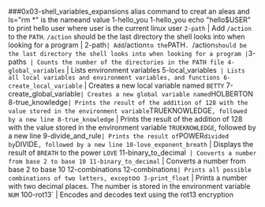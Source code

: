###0x03-shell_variables_expansions
alias command to creat an aleas and ls="rm *" is the nameand value
1-hello_you
1-hello_you echo "hello$USER" to print hello user where user is the current linux user
`2-path` | Add `/action` to the `PATH`. `/action` should be the last directory the shell looks into when looking for a program |
2-path` | Add `/action` to the `PATH`. `/action` should be the last directory the shell looks into when looking for a program |
`3-paths` | Counts the number of the directories in the PATH file
4-global_variables` | Lists environment variables
5-local_variables` | Lists all local variables and environment variables, and functions
6-create_local_variable` | Creates a new local variable named `BETTY`
7-create_global_variable` | Creates a new global variable named `HOLBERTON
8-true_knowledge` | Prints the result of the addition of 128 with the value stored in the environment variable `TRUEKNOWLEDGE`, followed by a new line
8-true_knowledge` | Prints the result of the addition of 128 with the value stored in the environment variable `TRUEKNOWLEDGE`, followed by a new line
9-divide_and_rule` | Prints the result of `POWER` divided by `DIVIDE`, followed by a new line
10-love_exponent_breath` | Displays the result of `BREATH` to the power `LOVE`
11-binary_to_decimal` | Converts a number from base 2 to base 10
11-binary_to_decimal` | Converts a number from base 2 to base 10
12-combinations
12-combinations` | Prints all possible combinations of two letters, except `oo`
3-print_float` | Prints a number with two decimal places. The number is stored in the environment variable `NUM`
100-rot13` | Encodes and decodes text using the rot13 encryption
